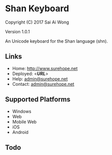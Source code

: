 Shan Keyboard
=====================

Copyright (C) 2017 Sai Ai Wong

Version 1.0.1

An Unicode keyboard for the Shan language (shn). 

Links
-----

 * Home:     <http://www.surehope.net>
 * Deployed: <___URL___>
 * Help:     <admin@surehope.net>
 * Contact:  <admin@surehope.net>

Supported Platforms
-------------------
 * Windows
 * Web
 * Mobile Web
 * iOS
 * Android

Todo
----
